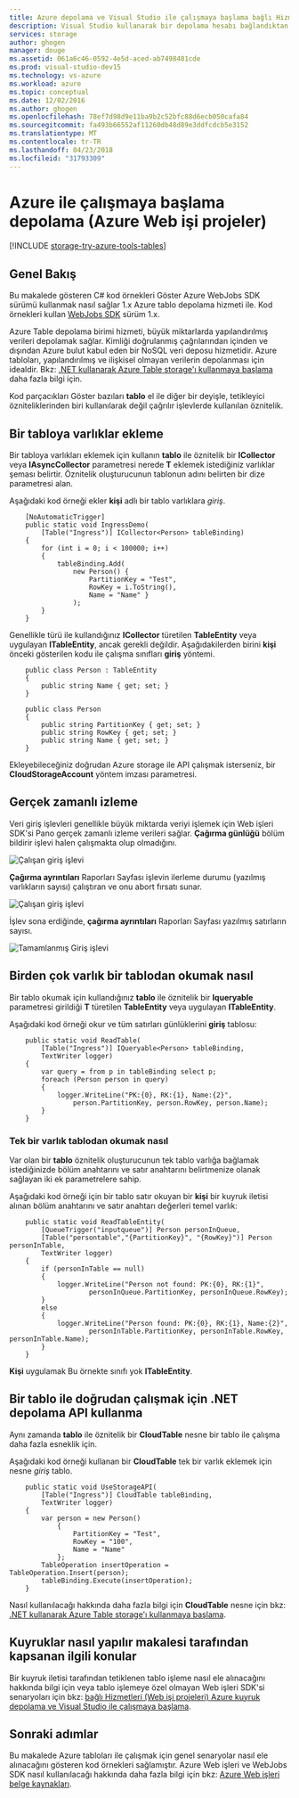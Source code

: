 ```yaml
---
title: Azure depolama ve Visual Studio ile çalışmaya başlama bağlı Hizmetleri (Web işi projeler)
description: Visual Studio kullanarak bir depolama hesabı bağlandıktan sonra Visual Studio'da Azure Web işleri projesinde Azure tablo depolaması ile çalışmaya başlamak nasıl bağlı Hizmetleri
services: storage
author: ghogen
manager: douge
ms.assetid: 061a6c46-0592-4e5d-aced-ab7498481cde
ms.prod: visual-studio-dev15
ms.technology: vs-azure
ms.workload: azure
ms.topic: conceptual
ms.date: 12/02/2016
ms.author: ghogen
ms.openlocfilehash: 78ef7d98d9e11ba9b2c52bfc88d6ecb050cafa84
ms.sourcegitcommit: fa493b66552af11260db48d89e3ddfcdcb5e3152
ms.translationtype: MT
ms.contentlocale: tr-TR
ms.lasthandoff: 04/23/2018
ms.locfileid: "31793309"
---
```

# <a name="getting-started-with-azure-storage-azure-webjob-projects"></a>Azure ile çalışmaya başlama depolama (Azure Web işi projeler)
[!INCLUDE [storage-try-azure-tools-tables](../../includes/storage-try-azure-tools-tables.md)]

## <a name="overview"></a>Genel Bakış
Bu makalede gösteren C# kod örnekleri Göster Azure WebJobs SDK sürümü kullanmak nasıl sağlar 1.x Azure tablo depolama hizmeti ile. Kod örnekleri kullan [WebJobs SDK](https://github.com/Azure/azure-webjobs-sdk/wiki) sürüm 1.x.

Azure Table depolama birimi hizmeti, büyük miktarlarda yapılandırılmış verileri depolamak sağlar. Kimliği doğrulanmış çağrılarından içinden ve dışından Azure bulut kabul eden bir NoSQL veri deposu hizmetidir. Azure tabloları, yapılandırılmış ve ilişkisel olmayan verilerin depolanması için idealdir.  Bkz: [.NET kullanarak Azure Table storage'ı kullanmaya başlama](../cosmos-db/table-storage-how-to-use-dotnet.md#create-a-table) daha fazla bilgi için.

Kod parçacıkları Göster bazıları **tablo** el ile diğer bir deyişle, tetikleyici özniteliklerinden biri kullanılarak değil çağrılır işlevlerde kullanılan öznitelik.

## <a name="how-to-add-entities-to-a-table"></a>Bir tabloya varlıklar ekleme
Bir tabloya varlıkları eklemek için kullanın **tablo** ile öznitelik bir **ICollector<T>**  veya **IAsyncCollector<T>**  parametresi nerede **T** eklemek istediğiniz varlıklar şeması belirtir. Öznitelik oluşturucunun tablonun adını belirten bir dize parametresi alan.

Aşağıdaki kod örneği ekler **kişi** adlı bir tablo varlıklara *giriş*.

        [NoAutomaticTrigger]
        public static void IngressDemo(
            [Table("Ingress")] ICollector<Person> tableBinding)
        {
            for (int i = 0; i < 100000; i++)
            {
                tableBinding.Add(
                    new Person() {
                        PartitionKey = "Test",
                        RowKey = i.ToString(),
                        Name = "Name" }
                    );
            }
        }

Genellikle türü ile kullandığınız **ICollector** türetilen **TableEntity** veya uygulayan **ITableEntity**, ancak gerekli değildir. Aşağıdakilerden birini **kişi** önceki gösterilen kodu ile çalışma sınıfları **giriş** yöntemi.

        public class Person : TableEntity
        {
            public string Name { get; set; }
        }

        public class Person
        {
            public string PartitionKey { get; set; }
            public string RowKey { get; set; }
            public string Name { get; set; }
        }

Ekleyebileceğiniz doğrudan Azure storage ile API çalışmak isterseniz, bir **CloudStorageAccount** yöntem imzası parametresi.

## <a name="real-time-monitoring"></a>Gerçek zamanlı izleme
Veri giriş işlevleri genellikle büyük miktarda veriyi işlemek için Web işleri SDK'si Pano gerçek zamanlı izleme verileri sağlar. **Çağırma günlüğü** bölüm bildirir işlevi halen çalışmakta olup olmadığını.

![Çalışan giriş işlevi](./media/vs-storage-webjobs-getting-started-tables/ingressrunning.png)

**Çağırma ayrıntıları** Raporları Sayfası işlevin ilerleme durumu (yazılmış varlıkların sayısı) çalıştıran ve onu abort fırsatı sunar.

![Çalışan giriş işlevi](./media/vs-storage-webjobs-getting-started-tables/ingressprogress.png)

İşlev sona erdiğinde, **çağırma ayrıntıları** Raporları Sayfası yazılmış satırların sayısı.

![Tamamlanmış Giriş işlevi](./media/vs-storage-webjobs-getting-started-tables/ingresssuccess.png)

## <a name="how-to-read-multiple-entities-from-a-table"></a>Birden çok varlık bir tablodan okumak nasıl
Bir tablo okumak için kullandığınız **tablo** ile öznitelik bir **Iqueryable<T>**  parametresi girildiği **T** türetilen **TableEntity** veya uygulayan **ITableEntity**.

Aşağıdaki kod örneği okur ve tüm satırları günlüklerini **giriş** tablosu:

        public static void ReadTable(
            [Table("Ingress")] IQueryable<Person> tableBinding,
            TextWriter logger)
        {
            var query = from p in tableBinding select p;
            foreach (Person person in query)
            {
                logger.WriteLine("PK:{0}, RK:{1}, Name:{2}",
                    person.PartitionKey, person.RowKey, person.Name);
            }
        }

### <a name="how-to-read-a-single-entity-from-a-table"></a>Tek bir varlık tablodan okumak nasıl
Var olan bir **tablo** öznitelik oluşturucunun tek tablo varlığa bağlamak istediğinizde bölüm anahtarını ve satır anahtarını belirtmenize olanak sağlayan iki ek parametrelere sahip.

Aşağıdaki kod örneği için bir tablo satır okuyan bir **kişi** bir kuyruk iletisi alınan bölüm anahtarını ve satır anahtarı değerleri temel varlık:  

        public static void ReadTableEntity(
            [QueueTrigger("inputqueue")] Person personInQueue,
            [Table("persontable","{PartitionKey}", "{RowKey}")] Person personInTable,
            TextWriter logger)
        {
            if (personInTable == null)
            {
                logger.WriteLine("Person not found: PK:{0}, RK:{1}",
                        personInQueue.PartitionKey, personInQueue.RowKey);
            }
            else
            {
                logger.WriteLine("Person found: PK:{0}, RK:{1}, Name:{2}",
                        personInTable.PartitionKey, personInTable.RowKey, personInTable.Name);
            }
        }


**Kişi** uygulamak Bu örnekte sınıfı yok **ITableEntity**.

## <a name="how-to-use-the-net-storage-api-directly-to-work-with-a-table"></a>Bir tablo ile doğrudan çalışmak için .NET depolama API kullanma
Aynı zamanda **tablo** ile öznitelik bir **CloudTable** nesne bir tablo ile çalışma daha fazla esneklik için.

Aşağıdaki kod örneği kullanan bir **CloudTable** tek bir varlık eklemek için nesne *giriş* tablo.

        public static void UseStorageAPI(
            [Table("Ingress")] CloudTable tableBinding,
            TextWriter logger)
        {
            var person = new Person()
                {
                    PartitionKey = "Test",
                    RowKey = "100",
                    Name = "Name"
                };
            TableOperation insertOperation = TableOperation.Insert(person);
            tableBinding.Execute(insertOperation);
        }

Nasıl kullanılacağı hakkında daha fazla bilgi için **CloudTable** nesne için bkz: [.NET kullanarak Azure Table storage'ı kullanmaya başlama](../storage/storage-dotnet-how-to-use-tables.md).

## <a name="related-topics-covered-by-the-queues-how-to-article"></a>Kuyruklar nasıl yapılır makalesi tarafından kapsanan ilgili konular
Bir kuyruk iletisi tarafından tetiklenen tablo işleme nasıl ele alınacağını hakkında bilgi için veya tablo işlemeye özel olmayan Web işleri SDK'si senaryoları için bkz: [bağlı Hizmetleri (Web işi projeleri) Azure kuyruk depolama ve Visual Studio ile çalışmaya başlama](../storage/vs-storage-webjobs-getting-started-queues.md).

## <a name="next-steps"></a>Sonraki adımlar
Bu makalede Azure tabloları ile çalışmak için genel senaryolar nasıl ele alınacağını gösteren kod örnekleri sağlamıştır. Azure Web işleri ve WebJobs SDK nasıl kullanılacağı hakkında daha fazla bilgi için bkz: [Azure Web işleri belge kaynakları](http://go.microsoft.com/fwlink/?linkid=390226).

